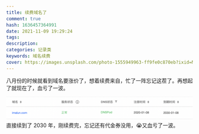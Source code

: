 ```yaml
---
title: 续费域名了
comment: true
hash: 1636457364991
date: 2021-11-09 19:29:24
tags:
description:
categories: 记录类
keywords: 域名续费
cover: https://images.unsplash.com/photo-1555949963-ff9fe0c870eb?ixid=Mnw4OTgyNHwwfDF8c2VhcmNofDEwfHx3d3d8ZW58MHx8fHwxNjQ5NjY5MDY1&ixlib=rb-1.2.1&w=750&dpi=2
---
```


八月份的时候就看到域名要涨价了，想着续费来自，忙了一阵忘记这茬了。再想起了就现在了，血亏了一波。
<!-- more -->
![域名续费](/images/posts/renew_domains/pic_1636458264700.png)
直接续到了 2030 年，刚续费完，忘记还有代金券没用，😭又血亏了一波。